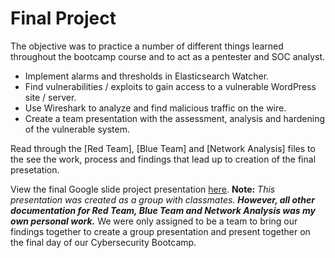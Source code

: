 # Final Project
The objective was to practice a number of different things learned throughout the bootcamp course and to act as a pentester and SOC analyst.

- Implement alarms and thresholds in Elasticsearch Watcher.
- Find vulnerabilities / exploits to gain access to a vulnerable WordPress site / server.
- Use Wireshark to analyze and find malicious traffic on the wire.
- Create a team presentation with the assessment, analysis and hardening of the vulnerable system.

Read through the [Red Team], [Blue Team] and [Network Analysis] files to the see the work, process and findings that lead up to creation of the final presetation.

View the final Google slide project presentation [here](https://docs.google.com/presentation/d/1Qk1PfWhFf61jBT4djSonJGxew40FQwRa/edit?usp=sharing&ouid=107461575418362951925&rtpof=true&sd=true). **Note:** *This presentation was created as a group with classmates.* ***However, all other documentation for Red Team, Blue Team and Network Analysis was my own personal work.*** We were only assigned to be a team to bring our findings together to create a group presentation and present together on the final day of our Cybersecurity Bootcamp.

